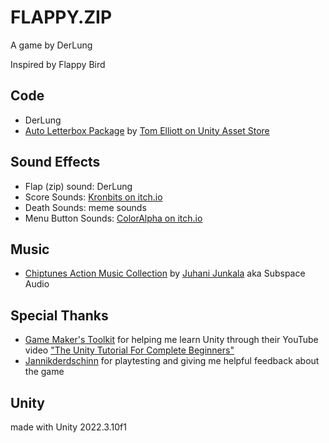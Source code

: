 # FLAPPY.ZIP

A game by DerLung

Inspired by Flappy Bird

## Code

- DerLung
- [Auto Letterbox Package](https://assetstore.unity.com/packages/tools/camera/auto-letterbox-56814) by [Tom Elliott on Unity Asset Store](https://assetstore.unity.com/publishers/19693)

## Sound Effects

- Flap (zip) sound: DerLung
- Score Sounds: [Kronbits on itch.io](https://kronbits.itch.io/freesfx)
- Death Sounds: meme sounds
- Menu Button Sounds: [ColorAlpha on itch.io](https://coloralpha.itch.io/50-menu-interface-sfx)

## Music

- [Chiptunes Action Music Collection](https://opengameart.org/content/5-chiptunes-action) by [Juhani Junkala](https://juhanijunkala.com/) aka Subspace Audio

## Special Thanks

- [Game Maker's Toolkit](https://www.youtube.com/@GMTK) for helping me learn Unity through their YouTube video ["The Unity Tutorial For Complete Beginners"](https://www.youtube.com/watch?v=XtQMytORBmM)
- [Jannikderdschinn](https://www.youtube.com/@jannikderdschinn) for playtesting and giving me helpful feedback about the game

## Unity

made with Unity 2022.3.10f1
